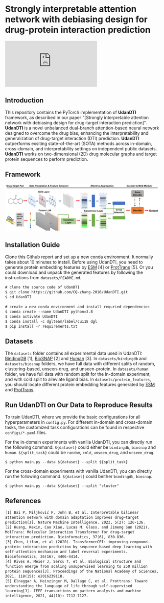 # Strongly interpretable attention network with debiasing design for drug-protein interaction prediction

<div align="left">

[![GitHub license](https://badgen.net/github/license/Naereen/Strapdown.js)](https://github.com/CQ-zhang-2016/UdanDTI/blob/main/LICENSE.md)
</div>


## Introduction
This repository contains the PyTorch implementation of **UdanDTI** framework, as described in our paper "[Strongly interpretable attention network with debiasing design for drug-target interaction prediction]".  **UdanDTI** is a novel unbalanced dual-branch attention-based neural network designed to overcome the drug bias, enhancing the interpretability and generalization of drug-target interaction (DTI) prediction. **UdanDTI** outperforms exsiting state-of-the-art (SOTA) methods across in-domain, cross-domain, and interpretability settings on independent public datasets.
**UdanDTI** works on two-dimensional (2D) drug molecular graphs and target protein sequences to perform prediction.

## Framework
![UdanDTI](image/UdanDTI.png)

## Installation Guide
Clone this Github report and set up a new conda environment. It normally takes about 10 minutes to install.
Before using UdanDTI, you need to generate protein embedding features by [ESM](https://github.com/facebookresearch/esm) [4] or [ProtTrans](https://github.com/agemagician/ProtTrans) [5]. Or you could download and unpack the generated features by following the instructions from `datasets/README.md`.

```
# clone the source code of UdanDTI
$ git clone https://github.com/CQ-zhang-2016/UdanDTI.git
$ cd UdanDTI

# create a new conda environment and install requried dependencies
$ conda create --name UdanDTI python=3.8
$ conda activate UdanDTI
$ conda install -c dglteam/label/cu118 dgl
$ pip install -r requirements.txt
```


## Datasets
The `datasets` folder contains all experimental data used in UdanDTI: [BindingDB](https://github.com/peizhenbai/DrugBAN) [1], [BioSNAP](https://github.com/kexinhuang12345/MolTrans) [2] and [Human](https://github.com/lifanchen-simm/transformerCPI) [3]. 
In `datasets/bindingdb` and `datasets/biosnap` folders, we have full data with different splits of random, clustering-based, unseen-drug, and unseen-protein.
In `datasets/human` folder, we have full data with random split for the in-domain experiment, and with cold split to alleviate ligand bias.
In `datasets/protein_features`, you should locate different protein embedding features generated by [ESM](https://github.com/facebookresearch/esm) and [ProtTrans](https://github.com/agemagician/ProtTrans).


## Run UdanDTI on Our Data to Reproduce Results

To train UdanDTI, where we provide the basic configurations for all hyperparameters in `config.py`. For different in-domain and cross-domain tasks, the customized task configurations can be found in respective `configs/*.yaml` files.

For the in-domain experiments with vanilla UdanDTI, you can directly run the following command. `${dataset}` could either be `bindingdb`, `biosnap` and `human`. `${split_task}` could be `random`, `cold`, `unseen_drug`, and `unseen_drug`. 
```
$ python main.py --data ${dataset} --split ${split_task}
```

For the cross-domain experiments with vanilla UdanDTI, you can directly run the following command. `${dataset}` could beither `bindingdb`, `biosnap`.
```
$ python main.py --data ${dataset} --split "cluster"
```


## References
    [1] Bai P, Miljković F, John B, et al. Interpretable bilinear attention network with domain adaptation improves drug–target prediction[J]. Nature Machine Intelligence, 2023, 5(2): 126-136.
    [2] Huang, Kexin, Cao Xiao, Lucas M. Glass, and Jimeng Sun (2021). MolTrans: Molecular Interaction Transformer for drug–target interaction prediction. Bioinformatics, 37(6), 830-836.
    [3] Chen, Lifan, et al (2020). TransformerCPI: improving compound–protein interaction prediction by sequence-based deep learning with self-attention mechanism and label reversal experiments. Bioinformatics, 36(16), 4406-4414.
    [4] Rives A, Meier J, Sercu T, et al. Biological structure and function emerge from scaling unsupervised learning to 250 million protein sequences[J]. Proceedings of the National Academy of Sciences, 2021, 118(15): e2016239118.
    [5] Elnaggar A, Heinzinger M, Dallago C, et al. Prottrans: Toward understanding the language of life through self-supervised learning[J]. IEEE transactions on pattern analysis and machine intelligence, 2021, 44(10): 7112-7127.

